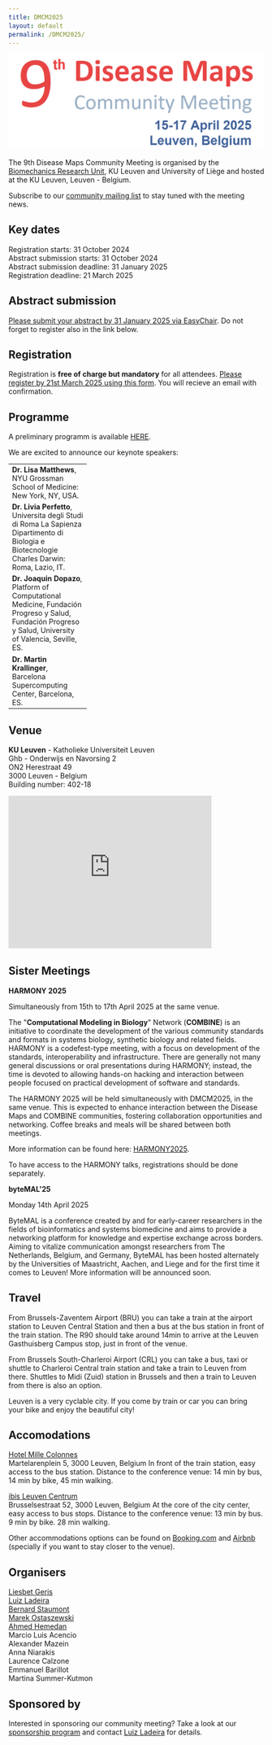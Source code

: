 ```yaml
---
title: DMCM2025
layout: default
permalink: /DMCM2025/
---
```


<!--
# Disease Maps Community Meeting
## 15-17 April 2025, Leuven, Belgium
-->

<img src="/images/places/DMCM2025.png"/>

The 9th Disease Maps Community Meeting is organised by the [Biomechanics Research Unit](https://www.biomech.ulg.ac.be/), KU Leuven and University of Liège and hosted at the KU Leuven, Leuven - Belgium.

Subscribe to our [community mailing list](https://disease-maps.github.io/contact/) to stay tuned with the meeting news.

## Key dates

Registration starts: 31 October 2024     
Abstract submission starts: 31 October 2024     
Abstract submission deadline: 31 January 2025     
Registration deadline: 21 March 2025      

## Abstract submission

[Please submit your abstract by 31 January 2025 via EasyChair](https://easychair.org/cfp/DMCM2025). Do not forget to register also in the link below.

## Registration

Registration is **free of charge but mandatory** for all attendees. [Please register by 21st March 2025 using this form](https://forms.gle/E7MPXCXqi4v8BmKd8). You will recieve an email with confirmation.

## Programme

A preliminary programm is available [HERE](https://disease-maps.github.io/DMCM2025/programme/).

We are excited to announce our keynote speakers:

<table>
  <tr>
    <td style="width: 140px;">
      <a><b>Dr. Lisa Matthews</b></a>, NYU Grossman School of Medicine: New York, NY, USA.
    </td>
  </tr> 
    <tr>
    <td style="width: 140px;">
      <a><b>Dr. Livia Perfetto</b></a>, Universita degli Studi di Roma La Sapienza Dipartimento di Biologia e Biotecnologie Charles Darwin: Roma, Lazio, IT.
    </td>
  </tr>
   <tr>
    <td style="width: 140px;">
      <a><b>Dr. Joaquin Dopazo</b></a>, Platform of Computational Medicine, Fundación Progreso y Salud, Fundación Progreso y Salud, University of Valencia, Seville, ES. 
    </td>
  </tr>
    <tr>
    <td style="width: 140px;">
      <a><b>Dr. Martin Krallinger</b></a>, Barcelona Supercomputing Center, Barcelona, ES.
    </td>
  </tr>
</table>

## Venue

**KU Leuven** - Katholieke Universiteit Leuven    
Ghb - Onderwijs en Navorsing 2    
ON2 Herestraat 49   
3000 Leuven - Belgium   
Building number: 402-18   

<iframe src="https://www.google.com/maps/embed?pb=!1m18!1m12!1m3!1d7328.8613003821665!2d4.66885008573146!3d50.88098525196122!2m3!1f0!2f0!3f0!3m2!1i1024!2i768!4f13.1!3m3!1m2!1s0x47c160fc387bdcb1%3A0x4a9ac6c9f0a2be73!2sON2!5e0!3m2!1sen!2sbe!4v1724855435189!5m2!1sen!2sbe" width="400" height="300" style="border:0;" allowfullscreen="" loading="lazy" referrerpolicy="no-referrer-when-downgrade"></iframe>
      
## Sister Meetings

**HARMONY 2025**

Simultaneously from 15th to 17th April 2025 at the same venue.

The "**Computational Modeling in Biology**" Network (**COMBINE**) is an initiative to coordinate the development of the various community standards and formats in systems biology, synthetic biology and related fields. HARMONY is a codefest-type meeting, with a focus on development of the standards, interoperability and infrastructure. There are generally not many general discussions or oral presentations during HARMONY; instead, the time is devoted to allowing hands-on hacking and interaction between people focused on practical development of software and standards.

The HARMONY 2025 will be held simultaneously with DMCM2025, in the same venue. This is expected to enhance interaction between the Disease Maps and COMBINE communities, fostering collaboration opportunities and networking. Coffee breaks and meals will be shared between both meetings.

More information can be found here: [HARMONY2025](https://co.mbine.org/events/). 

To have access to the HARMONY talks, registrations should be done separately. 

**byteMAL'25**

Monday 14th April 2025

ByteMAL is a conference created by and for early-career researchers in the fields of bioinformatics and systems biomedicine and aims to provide a networking platform for knowledge and expertise exchange across borders. Aiming to vitalize communication amongst researchers from The Netherlands, Belgium, and Germany, ByteMAL has been hosted alternately by the
Universities of Maastricht, Aachen, and Liege and for the first time it comes to Leuven! More information will be announced soon.
      
## Travel

From Brussels-Zaventem Airport (BRU) you can take a train at the airport station to Leuven Central Station and then a bus at the bus station in front of the train station. The R90 should take around 14min to arrive at the Leuven Gasthuisberg Campus stop, just in front of the venue.

From Brussels South-Charleroi Airport (CRL) you can take a bus, taxi or shuttle to Charleroi Central train station and take a train to Leuven from there. Shuttles to Midi (Zuid) station in Brussels and then a train to Leuven from there is also an option. 

Leuven is a very cyclable city. If you come by train or car you can bring your bike and enjoy the beautiful city!

## Accomodations

[Hotel Mille Colonnes](https://hotelmillecolonnes.be/fr/)  
Martelarenplein 5, 3000 Leuven, Belgium
In front of the train station, easy access to the bus station.
Distance to the conference venue: 14 min by bus,  14 min by bike, 45 min walking.

[ibis Leuven Centrum](https://ibis.accor.com/en/destination/city/hotels-leuven-v2267.html)  
Brusselsestraat 52, 3000 Leuven, Belgium
At the core of the city center, easy access to bus stops.
Distance to the conference venue: 13 min by bus.  9 min by bike. 28 min walking.

Other accommodations options can be found on [Booking.com](https://booking.com/) and [Airbnb](https://airbnb.com/) (specially if you want to stay closer to the venue).

## Organisers

<a href="mailto:liesbet.geris@kuleuven.be">Liesbet Geris</a>  
<a href="mailto:lcladeira@uliege.be">Luiz Ladeira</a>    
<a href="mailto:b.staumont@uliege.be">Bernard Staumont</a>  
<a href="mailto:marek.ostaszewski@uni.lu">Marek Ostaszewski</a>  
<a href="mailto:ahmed.hemedan@uni.lu">Ahmed Hemedan</a>  
Marcio Luis Acencio  
Alexander Mazein    
Anna Niarakis  
Laurence Calzone   
Emmanuel Barillot      
Martina Summer-Kutmon  

## Sponsored by

Interested in sponsoring our community meeting? Take a look at our [sponsorship program](../pages/events/DMCM2025/DMCM2025_sponsorship_program.pdf) and contact <a href="mailto:lcladeira@uliege.be">Luiz Ladeira</a> for details. 
